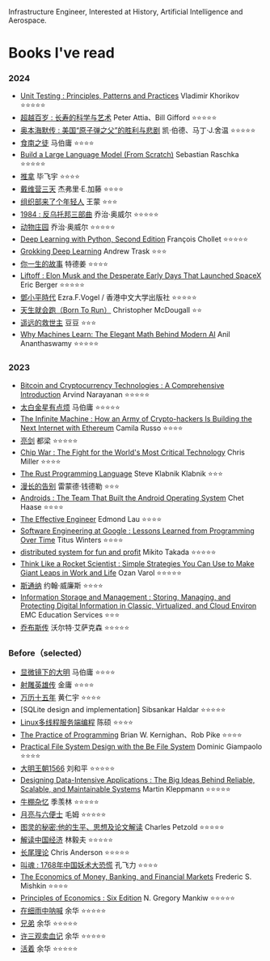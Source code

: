 Infrastructure Engineer, Interested at History, Artificial Intelligence and Aerospace.

# Books I've read

### 2024
- [Unit Testing : Principles, Patterns and Practices](https://book.douban.com/subject/34429421/) Vladimir Khorikov ⭐⭐⭐⭐⭐
- [超越百岁 : 长寿的科学与艺术](https://book.douban.com/subject/36696538/) Peter Attia、Bill Gifford ⭐⭐⭐⭐⭐
- [奥本海默传 : 美国“原子弹之父”的胜利与悲剧](https://book.douban.com/subject/36483883/) 凯·伯德、马丁·J.舍温 ⭐⭐⭐⭐⭐
- [食南之徒](https://book.douban.com/subject/36710597/) 马伯庸 ⭐⭐⭐⭐
- [Build a Large Language Model (From Scratch)](https://book.douban.com/subject/36808317/) Sebastian Raschka ⭐⭐⭐⭐⭐
- [推拿](https://book.douban.com/subject/34432627/) 毕飞宇 ⭐⭐⭐⭐
- [戴维营三天](https://book.douban.com/subject/36177510/) 杰弗里·E.加藤 ⭐⭐⭐⭐
- [组织部来了个年轻人](https://book.douban.com/subject/35455394/) 王蒙 ⭐⭐⭐
- [1984 : 反乌托邦三部曲](https://book.douban.com/subject/25798623/) 乔治·奥威尔 ⭐⭐⭐⭐⭐
- [动物庄园](https://book.douban.com/subject/11533585/) 乔治·奥威尔 ⭐⭐⭐⭐⭐
- [Deep Learning with Python, Second Edition](https://book.douban.com/subject/34992553/) François Chollet ⭐⭐⭐⭐⭐
- [Grokking Deep Learning](https://book.douban.com/subject/26887949/) Andrew Trask ⭐⭐⭐
- [你一生的故事](https://book.douban.com/subject/34672178/) 特德姜 ⭐⭐⭐⭐
- [Liftoff : Elon Musk and the Desperate Early Days That Launched SpaceX](https://book.douban.com/subject/35390591/) Eric Berger ⭐⭐⭐⭐⭐
- [鄧小平時代](https://book.douban.com/subject/20424526/) Ezra.F.Vogel / 香港中文大学出版社 ⭐⭐⭐⭐⭐
- [天生就会跑（Born To Run）](https://book.douban.com/subject/11542577/) Christopher McDougall  ⭐⭐
- [遥远的救世主](https://book.douban.com/subject/1322455/) 豆豆 ⭐⭐⭐
- [Why Machines Learn: The Elegant Math Behind Modern AI](https://www.amazon.com/Why-Machines-Learn-Elegant-Behind/dp/0593185749) Anil Ananthaswamy ⭐⭐⭐⭐⭐

### 2023
- [Bitcoin and Cryptocurrency Technologies : A Comprehensive Introduction](https://book.douban.com/subject/26745448/) Arvind Narayanan ⭐⭐⭐⭐⭐
- [太白金星有点烦](https://book.douban.com/subject/36328704/) 马伯庸 ⭐⭐⭐⭐⭐
- [The Infinite Machine : How an Army of Crypto-hackers Is Building the Next Internet with Ethereum](https://book.douban.com/subject/35222512/) Camila Russo ⭐⭐⭐⭐
- [亮剑](https://book.douban.com/subject/27167368/) 都梁 ⭐⭐⭐⭐⭐
- [Chip War : The Fight for the World's Most Critical Technology](https://book.douban.com/subject/36353062/) Chris Miller ⭐⭐⭐⭐
- [The Rust Programming Language](https://book.douban.com/subject/27013197/) Steve Klabnik Klabnik ⭐⭐⭐
- [漫长的告别](https://book.douban.com/subject/30316475/) 雷蒙德·钱德勒 ⭐⭐⭐
- [Androids : The Team That Built the Android Operating System](https://book.douban.com/subject/35564446/) Chet Haase ⭐⭐⭐⭐
- [The Effective Engineer](https://book.douban.com/subject/26360716/) Edmond Lau ⭐⭐⭐⭐
- [Software Engineering at Google : Lessons Learned from Programming Over Time](https://book.douban.com/subject/34875994/) Titus Winters ⭐⭐⭐⭐
- [distributed system for fun and profit](https://book.douban.com/subject/35300479/) Mikito Takada ⭐⭐⭐⭐⭐
- [Think Like a Rocket Scientist : Simple Strategies You Can Use to Make Giant Leaps in Work and Life](https://book.douban.com/subject/34957041/) Ozan Varol ⭐⭐⭐⭐⭐
- [斯通纳](https://book.douban.com/subject/26425831/) 约翰·威廉斯 ⭐⭐⭐⭐
- [Information Storage and Management : Storing, Managing, and Protecting Digital Information in Classic, Virtualized, and Cloud Environ](https://book.douban.com/subject/10077008/) EMC Education Services ⭐⭐⭐
- [乔布斯传](https://book.douban.com/subject/25810506/) 沃尔特·艾萨克森  ⭐⭐⭐⭐⭐

### Before（selected）
- [显微镜下的大明](https://book.douban.com/subject/30414743/) 马伯庸 ⭐⭐⭐⭐
- [射雕英雄传](https://book.douban.com/subject/1082271/) 金庸 ⭐⭐⭐⭐
- [万历十五年](https://book.douban.com/subject/26418524/) 黄仁宇 ⭐⭐⭐⭐
- [SQLite design and implementation] Sibsankar Haldar ⭐⭐⭐⭐⭐
- [Linux多线程服务端编程](https://book.douban.com/subject/20471211/) 陈硕 ⭐⭐⭐⭐
- [The Practice of Programming](https://book.douban.com/subject/1459281/) Brian W. Kernighan、Rob Pike ⭐⭐⭐⭐
- [Practical File System Design with the Be File System](https://book.douban.com/subject/1786841/) Dominic Giampaolo ⭐⭐⭐⭐
- [大明王朝1566](https://book.douban.com/subject/26925171/) 刘和平 ⭐⭐⭐⭐⭐
- [Designing Data-Intensive Applications : The Big Ideas Behind Reliable, Scalable, and Maintainable Systems](https://book.douban.com/subject/26197294/) Martin Kleppmann ⭐⭐⭐⭐⭐
- [牛棚杂忆](https://book.douban.com/subject/1062423/) 季羡林 ⭐⭐⭐⭐⭐
- [月亮与六便士](https://book.douban.com/subject/26707463/) 毛姆 ⭐⭐⭐⭐⭐
- [图灵的秘密:他的生平、思想及论文解读](https://book.douban.com/subject/10779604/) Charles Petzold ⭐⭐⭐⭐⭐
- [解读中国经济](https://book.douban.com/subject/11626951/) 林毅夫 ⭐⭐⭐⭐⭐
- [长尾理论](https://book.douban.com/subject/11589951/) Chris Anderson ⭐⭐⭐⭐⭐
- [叫魂 : 1768年中国妖术大恐慌](https://book.douban.com/subject/25912076/) 孔飞力 ⭐⭐⭐⭐
- [The Economics of Money, Banking, and Financial Markets](https://book.douban.com/subject/10515015/) Frederic S. Mishkin ⭐⭐⭐⭐
- [Principles of Economics : Six Edition](https://book.douban.com/subject/5501612/) N. Gregory Mankiw ⭐⭐⭐⭐⭐
- [在细雨中呐喊](https://book.douban.com/subject/1009393/) 余华 ⭐⭐⭐⭐⭐
- [兄弟](https://book.douban.com/subject/1401425/) 余华  ⭐⭐⭐⭐⭐
- [许三观卖血记](https://book.douban.com/subject/1029791/) 余华 ⭐⭐⭐⭐⭐
- [活着](https://book.douban.com/subject/1082154/) 余华 ⭐⭐⭐⭐⭐
